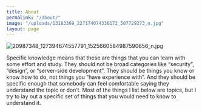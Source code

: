 ```yaml
---
title: About
permalink: "/about/"
image: "/uploads/13183369_227174074336172_507729273_n.jpg"
layout: page
---
```


![20987348_127394674557791_1525660584987590656_n.jpg](/uploads/20987348_127394674557791_1525660584987590656_n.jpg)

Specific knowledge means that these are things that you can learn with some effort and study. They should not be broad categories like “security”, “design”, or “server-side development”. They should be things you know or know how to do, not things you “have experience with”. And they should be specific enough that somebody can feel comfortable saying they understand the topic or don’t. Most of the things I list below are topics, but I try to lay out a specific set of things that you would need to know to understand it.
